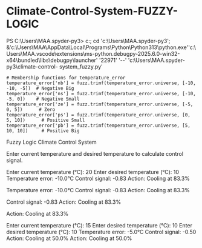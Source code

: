 # Climate-Control-System-FUZZY-LOGIC

  
PS C:\Users\MAA\.spyder-py3>  c:; cd 'c:\Users\MAA\.spyder-py3';   &'c:\Users\MAA\AppData\Local\Programs\Python\Python313\python.exe''c:\Users\MAA\.vscode\extensions\ms-python.debugpy-2025.6.0-win32-x64\bundled\libs\debugpy\launcher' '22971' '--' 'c:\Users\MAA\.spyder-py3\climate-control-  system_fuzzy.py' 

```<language python>
# Membership functions for temperature_error
temperature_error['nb'] = fuzz.trimf(temperature_error.universe, [-10, -10, -5])  # Negative Big
temperature_error['ns'] = fuzz.trimf(temperature_error.universe, [-10, -5, 0])    # Negative Small
temperature_error['ze'] = fuzz.trimf(temperature_error.universe, [-5, 0, 5])      # Zero
temperature_error['ps'] = fuzz.trimf(temperature_error.universe, [0, 5, 10])      # Positive Small
temperature_error['pb'] = fuzz.trimf(temperature_error.universe, [5, 10, 10])     # Positive Big

```


Fuzzy Logic Climate Control System

Enter current temperature and desired temperature to calculate control signal.


Enter current temperature (°C): 20
Enter desired temperature (°C): 10
Temperature error: -10.0°C
Control signal: -0.83
Action: Cooling at 83.3%

Temperature error: -10.0°C
Control signal: -0.83
Action: Cooling at 83.3%

Control signal: -0.83
Action: Cooling at 83.3%

Action: Cooling at 83.3%


Enter current temperature (°C): 15
Enter desired temperature (°C): 10
Enter desired temperature (°C): 10
Temperature error: -5.0°C
Control signal: -0.50
Action: Cooling at 50.0%
Action: Cooling at 50.0%
